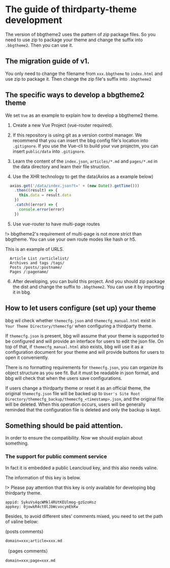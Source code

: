 # The guide of thirdparty-theme development

The version of bbgtheme2 uses the pattern of zip package files. So you need to use zip to package your theme and change the suffix into `.bbgtheme2`. Then you can use it.

## The migration guide of v1.

You only need to change the filename from `xxx.bbgtheme` to `index.html` and use zip to package it. Then change the zip file's suffix into `.bbgtheme2`

## The specific ways to develop a bbgtheme2 theme

We set `Vue` as an example to explain how to develop a bbgtheme2 theme.

1. Create a new Vue Project (vue-router required).

2. If this repository is using git as a version control manager. We recommend that you can insert the bbg config file's location into `.gitignore`. If you use the Vue-cli to build your vue projectm, you can insert `public/data` into `.gitignore`.

3. Learn the content of the `index.json`, `articles/*.md` and `pages/*.md` in the data directory and learn their file struction.

4. Use the XHR technology to get the data(Axios as a example below)

```javascript
  axios.get('/data/index.json?t=' + (new Date().getTime()))
    .then((result) => {
      this.data = result.data
    })
    .catch((error) => {
      console.error(error)
    })
```

5. Use vue-router to have multi-page routes

!> bbgtheme2's requirement of multi-page is not more strict than bbgtheme. You can use your own route modes like hash or h5.

This is an example of URLS.

```
  Article List /articlelist/
  Archives and tags /tags/
  Posts /posts/:postname/
  Pages /:pagename/
```
6. After developing, you can build this project. And you should zip package the dist and change the suffix to `.bbgtheme2`. You can use it by importing it in bbg.

## How to let users configure (set up) your theme

bbg wil check whether `themecfg.json` and `themecfg_manual.html` exist in `Your Theme Directory/themecfg/` when configuring a thirdparty theme.

If `themecfg.json` is present, bbg will assume that your theme is supported to be configured and will provide an interface for users to edit the json file. On top of that, if `themecfg_manual.html` also exists, bbg will use it as a configuration document for your theme and will provide buttons for users to open it conveniently.

There is no formatting requirements for `themecfg.json`, you can organize its object structure as you see fit. But it must be readable in json format, and bbg will check that when the users save configurations.

If users change a thirdparty theme or reset it as an official theme, the original `themecfg.json` file will be backed up to `User's Site Root Directory/themecfg_backup/themecfg_<timestamp>.json`, and the original file will be deleted. When this operation occurs, users will be generally reminded that the configuration file is deleted and only the backup is kept.

## Something should be paid attention.

In order to ensure the compatibility. Now we should explain about something.

### The support for public comment service

In fact it is embedded a public Leancloud key, and this also needs valine.

The information of this key is below.

!> Please pay attention that this key is only available for developing bbg thirdparty theme.

```
appid: SykuVs4qcWMkl4RUtKEUlmog-gzGzoHsz
appkey: 0jowkR4ct0lJbWcvocymEkKw
```

Besides, to avoid different sites' comments mixed, you need to set the path of valine below:

(posts comments)
```
domain=xxx;article=xxx.md
```
（pages comments）
```
domain=xxx;page=xxx.md
```

